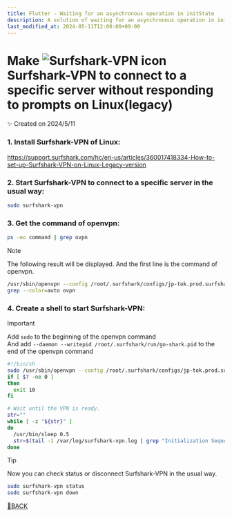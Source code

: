 ```yaml
---
title: Flutter - Waiting for an asynchronous operation in initState
description: A solution of waiting for an asynchronous operation in initState
last_modified_at: 2024-05-11T12:00:00+09:00
---
```

# Make ![Surfshark-VPN icon](https://surfshark.com/website/_next/public/global/favicon-32.png)Surfshark-VPN to connect to a specific server without responding to prompts on Linux(legacy)
✨ Created on 2024/5/11

### 1. Install Surfshark-VPN of Linux:  
https://support.surfshark.com/hc/en-us/articles/360017418334-How-to-set-up-Surfshark-VPN-on-Linux-Legacy-version

### 2. Start Surfshark-VPN to connect to a specific server in the usual way:
```sh
sudo surfshark-vpn
```

### 3. Get the command of openvpn:
```sh
ps -eo command | grep ovpn
```
> [!NOTE]  
> The following result will be displayed. And the first line is the command of openvpn.  

```sh
/usr/sbin/openvpn --config /root/.surfshark/configs/jp-tok.prod.surfshark.comsurfshark_openvpn_udp.ovpn --auth-user-pass /root/.surfshark/credentials/authpass.txt --log-append /var/log/surfshark-vpn.log --status /var/lib/surfshark.status 1
grep --color=auto ovpn
```

### 4. Create a shell to start Surfshark-VPN:
> [!IMPORTANT]  
> Add `sudo` to the beginning of the openvpn command  
> And add `--daemon --writepid /root/.surfshark/run/go-shark.pid` to the end of the openvpn command  

```sh
#!/bin/sh
sudo /usr/sbin/openvpn --config /root/.surfshark/configs/jp-tok.prod.surfshark.comsurfshark_openvpn_udp.ovpn --auth-user-pass /root/.surfshark/credentials/authpass.txt --log-append /var/log/surfshark-vpn.log --status /var/lib/surfshark.status 1 --daemon --writepid /root/.surfshark/run/go-shark.pid
if [ $? -ne 0 ]
then
  exit 10
fi

# Wait until the VPN is ready.
str=""
while [ -z "${str}" ]
do
  /usr/bin/sleep 0.5
  str=$(tail -1 /var/log/surfshark-vpn.log | grep "Initialization Sequence Completed")
done
```
> [!TIP]  
> Now you can check status or disconnect Surfshark-VPN in the usual way.

```sh
sudo surfshark-vpn status
sudo surfshark-vpn down
```

[🚗BACK](/README.html)
